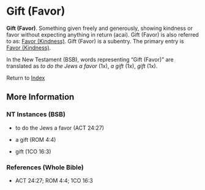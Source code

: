# Gift (Favor)
**Gift (Favor)**. 
Something given freely and generously, showing kindness or favor without expecting anything in return (acai). 
Gift (Favor) is also referred to as: 
[Favor (Kindness)](Favor.md). 
Gift (Favor) is a subentry. The primary entry is 
[Favor (Kindness)](Favor.md). 




In the New Testament (BSB), words representing “Gift (Favor)” are translated as 
*to do the Jews a favor* (1x), *a gift* (1x), *gift* (1x). 


Return to [Index](00-Index.md)

## More Information

### NT Instances (BSB)

* to do the Jews a favor (ACT 24:27)

* a gift (ROM 4:4)

* gift (1CO 16:3)



### References (Whole Bible)

* ACT 24:27; ROM 4:4; 1CO 16:3



